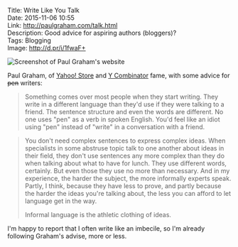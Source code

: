 Title: Write Like You Talk  
Date: 2015-11-06 10:55  
Link: http://paulgraham.com/talk.html  
Description: Good advice for aspiring authors (bloggers)?  
Tags: Blogging  
Image: http://d.pr/i/1fwaF+  

<p><img class="screenshot" src="http://d.pr/i/1fwaF+" alt="Screenshot of Paul Graham's website" title="Screenshot of Paul Graham's website"></p>

Paul Graham, of [Yahoo! Store][wikipedia] and [Y Combinator][wikipedia 2] fame, with some advice for <s>pen</s> writers:

> Something comes over most people when they start writing. They write in a different language than they'd use if they were talking to a friend. The sentence structure and even the words are different. No one uses "pen" as a verb in spoken English. You'd feel like an idiot using "pen" instead of "write" in a conversation with a friend.

> You don't need complex sentences to express complex ideas. When specialists in some abstruse topic talk to one another about ideas in their field, they don't use sentences any more complex than they do when talking about what to have for lunch. They use different words, certainly. But even those they use no more than necessary. And in my experience, the harder the subject, the more informally experts speak. Partly, I think, because they have less to prove, and partly because the harder the ideas you're talking about, the less you can afford to let language get in the way.
>
> Informal language is the athletic clothing of ideas.

I'm happy to report that I often write like an imbecile, so I'm already following Graham's advise, more or less.

[wikipedia]: https://en.wikipedia.org/wiki/Viaweb "Wikipedia: Yahoo! Store Origins"
[wikipedia 2]: https://en.wikipedia.org/wiki/Y_Combinator_(company) "Wikipedia: Y-Combinator"